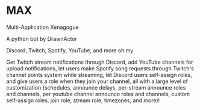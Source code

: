 # MAX
Multi-Application Xenagogue

A python bot by DrawnActor

Discord, Twitch, Spotify, YouTube, and more oh my

Get Twitch stream notifications through Discord, add YouTube channels for upload notifications, let users make Spotify song requests through Twitch's channel points system while streaming, let Discord users self-assign roles, and give users a role when they join your channel, all with a large level of customization (schedules, announce delays, per-stream announce roles and channels, per youtube channel announce roles and channels, custom self-assign roles, join role, stream role, timezones, and more)!